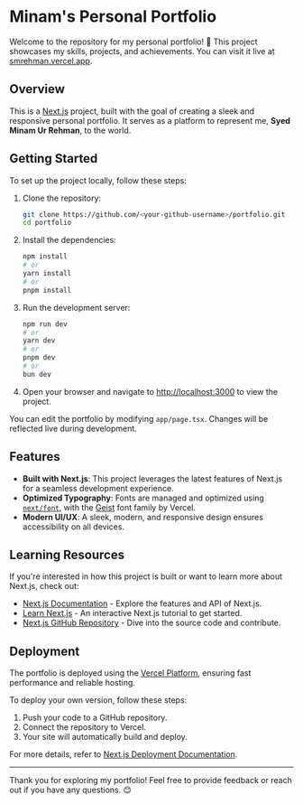 
# Minam's Personal Portfolio

Welcome to the repository for my personal portfolio! 🚀 This project showcases my skills, projects, and achievements. You can visit it live at [smrehman.vercel.app](https://smrehman.vercel.app).

## Overview

This is a [Next.js](https://nextjs.org) project, built with the goal of creating a sleek and responsive personal portfolio. It serves as a platform to represent me, **Syed Minam Ur Rehman**, to the world.

## Getting Started

To set up the project locally, follow these steps:

1. Clone the repository:

   ```bash
   git clone https://github.com/<your-github-username>/portfolio.git
   cd portfolio
   ```

2. Install the dependencies:

   ```bash
   npm install
   # or
   yarn install
   # or
   pnpm install
   ```

3. Run the development server:

   ```bash
   npm run dev
   # or
   yarn dev
   # or
   pnpm dev
   # or
   bun dev
   ```

4. Open your browser and navigate to [http://localhost:3000](http://localhost:3000) to view the project.

You can edit the portfolio by modifying `app/page.tsx`. Changes will be reflected live during development.

## Features

- **Built with Next.js**: This project leverages the latest features of Next.js for a seamless development experience.
- **Optimized Typography**: Fonts are managed and optimized using [`next/font`](https://nextjs.org/docs/app/building-your-application/optimizing/fonts), with the [Geist](https://vercel.com/font) font family by Vercel.
- **Modern UI/UX**: A sleek, modern, and responsive design ensures accessibility on all devices.

## Learning Resources

If you're interested in how this project is built or want to learn more about Next.js, check out:

- [Next.js Documentation](https://nextjs.org/docs) - Explore the features and API of Next.js.
- [Learn Next.js](https://nextjs.org/learn) - An interactive Next.js tutorial to get started.
- [Next.js GitHub Repository](https://github.com/vercel/next.js) - Dive into the source code and contribute.

## Deployment

The portfolio is deployed using the [Vercel Platform](https://vercel.com/), ensuring fast performance and reliable hosting. 

To deploy your own version, follow these steps:

1. Push your code to a GitHub repository.
2. Connect the repository to Vercel.
3. Your site will automatically build and deploy.

For more details, refer to [Next.js Deployment Documentation](https://nextjs.org/docs/app/building-your-application/deploying).

---

Thank you for exploring my portfolio! Feel free to provide feedback or reach out if you have any questions. 😊
 
